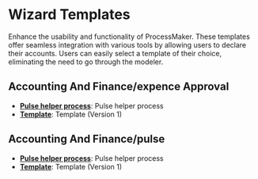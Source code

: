# Wizard Templates
Enhance the usability and functionality of ProcessMaker. These templates offer seamless integration with various tools by allowing users to declare their accounts. Users can easily select a template of their choice, eliminating the need to go through the modeler.
## Accounting And Finance/expence Approval
- **[Pulse helper process](/./accounting-and-finance/expence-approval/expence-approval-helper-process.json)**: Pulse helper process
- **[Template](/./accounting-and-finance/expence-approval/expence-approval-template.json)**: Template (Version 1)

## Accounting And Finance/pulse
- **[Pulse helper process](/./accounting-and-finance/pulse/pulse-helper-process.json)**: Pulse helper process
- **[Template](/./accounting-and-finance/pulse/pulse-template.json)**: Template (Version 1)
